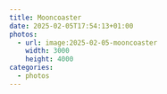 ```yaml
---
title: Mooncoaster
date: 2025-02-05T17:54:13+01:00
photos:
  - url: image:2025-02-05-mooncoaster
    width: 3000
    height: 4000
categories:
  - photos
---
```

